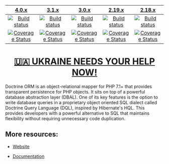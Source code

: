 |                      [4.0.x][4.0]                      |                      [3.1.x][3.1]                      |                      [3.0.x][3.0]                       |                      [2.19.x][2.19]                      |                      [2.18.x][2.18]                       |
|:------------------------------------------------------:|:------------------------------------------------------:|:-------------------------------------------------------:|:--------------------------------------------------------:|:---------------------------------------------------------:|
|           [![Build status][4.0 image]][4.0]            |           [![Build status][3.1 image]][3.1]            |            [![Build status][3.0 image]][3.0]            |           [![Build status][2.19 image]][2.19]            |            [![Build status][2.18 image]][2.18]            |
| [![Coverage Status][4.0 coverage image]][4.0 coverage] | [![Coverage Status][3.1 coverage image]][3.1 coverage] | [![Coverage Status][3.0 coverage image]][3.0 coverage]  | [![Coverage Status][2.19 coverage image]][2.19 coverage] | [![Coverage Status][2.18 coverage image]][2.18 coverage]  |

[<h1 align="center">🇺🇦 UKRAINE NEEDS YOUR HELP NOW!</h1>](https://www.doctrine-project.org/stop-war.html)

Doctrine ORM is an object-relational mapper for PHP 7.1+ that provides transparent persistence
for PHP objects. It sits on top of a powerful database abstraction layer (DBAL). One of its key features
is the option to write database queries in a proprietary object oriented SQL dialect called Doctrine Query Language (DQL),
inspired by Hibernate's HQL. This provides developers with a powerful alternative to SQL that maintains flexibility
without requiring unnecessary code duplication.


## More resources:

* [Website](http://www.doctrine-project.org)
* [Documentation](https://www.doctrine-project.org/projects/doctrine-orm/en/stable/index.html)


  [4.0 image]: https://github.com/doctrine/orm/actions/workflows/continuous-integration.yml/badge.svg?branch=4.0.x
  [4.0]: https://github.com/doctrine/orm/tree/4.0.x
  [4.0 coverage image]: https://codecov.io/gh/doctrine/orm/branch/4.0.x/graph/badge.svg
  [4.0 coverage]: https://codecov.io/gh/doctrine/orm/branch/4.0.x
  [3.1 image]: https://github.com/doctrine/orm/actions/workflows/continuous-integration.yml/badge.svg?branch=3.1.x
  [3.1]: https://github.com/doctrine/orm/tree/3.1.x
  [3.1 coverage image]: https://codecov.io/gh/doctrine/orm/branch/3.1.x/graph/badge.svg
  [3.1 coverage]: https://codecov.io/gh/doctrine/orm/branch/3.1.x
  [3.0 image]: https://github.com/doctrine/orm/actions/workflows/continuous-integration.yml/badge.svg?branch=3.0.x
  [3.0]: https://github.com/doctrine/orm/tree/3.0.x
  [3.0 coverage image]: https://codecov.io/gh/doctrine/orm/branch/3.0.x/graph/badge.svg
  [3.0 coverage]: https://codecov.io/gh/doctrine/orm/branch/3.0.x
  [2.19 image]: https://github.com/doctrine/orm/actions/workflows/continuous-integration.yml/badge.svg?branch=2.19.x
  [2.19]: https://github.com/doctrine/orm/tree/2.19.x
  [2.19 coverage image]: https://codecov.io/gh/doctrine/orm/branch/2.19.x/graph/badge.svg
  [2.19 coverage]: https://codecov.io/gh/doctrine/orm/branch/2.19.x
  [2.18 image]: https://github.com/doctrine/orm/actions/workflows/continuous-integration.yml/badge.svg?branch=2.18.x
  [2.18]: https://github.com/doctrine/orm/tree/2.18.x
  [2.18 coverage image]: https://codecov.io/gh/doctrine/orm/branch/2.18.x/graph/badge.svg
  [2.18 coverage]: https://codecov.io/gh/doctrine/orm/branch/2.18.x
